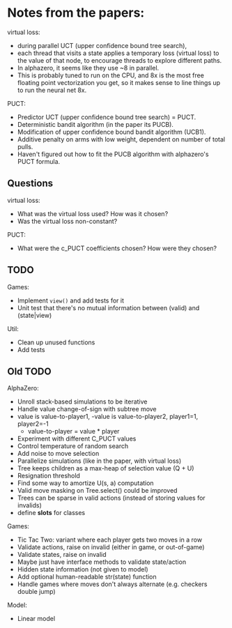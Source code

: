 # Notes from the papers:

virtual loss:
- during parallel UCT (upper confidence bound tree search),
- each thread that visits a state applies a temporary loss (virtual loss)
    to the value of that node, to encourage threads to explore different paths.
- In alphazero, it seems like they use ~8 in parallel.
- This is probably tuned to run on the CPU, and 8x is the most free floating point
    vectorization you get, so it makes sense to line things up to run the neural
    net 8x.

PUCT:
- Predictor UCT (upper confidence bound tree search) = PUCT.
- Deterministic bandit algorithm (in the paper its PUCB).
- Modification of upper confidence bound bandit algorithm (UCB1).
- Additive penalty on arms with low weight, dependent on number of total pulls.
- Haven't figured out how to fit the PUCB algorithm with alphazero's PUCT formula.

## Questions

virtual loss:
- What was the virtual loss used?  How was it chosen?
- Was the virtual loss non-constant?

PUCT:
- What were the c_PUCT coefficients chosen?  How were they chosen?

## TODO

Games:
- Implement `view()` and add tests for it
- Unit test that there's no mutual information between (valid) and (state|view)

Util:
- Clean up unused functions
- Add tests

## Old TODO

AlphaZero:
- Unroll stack-based simulations to be iterative
- Handle value change-of-sign with subtree move
- value is value-to-player1, -value is value-to-player2, player1=1, player2=-1
    - value-to-player = value * player
- Experiment with different C_PUCT values
- Control temperature of random search
- Add noise to move selection
- Parallelize simulations (like in the paper, with virtual loss)
- Tree keeps children as a max-heap of selection value (Q + U)
- Resignation threshold
- Find some way to amortize U(s, a) computation
- Valid move masking on Tree.select() could be improved
- Trees can be sparse in valid actions (instead of storing values for invalids)
- define __slots__ for classes

Games:
- Tic Tac Two: variant where each player gets two moves in a row
- Validate actions, raise on invalid (either in game, or out-of-game)
- Validate states, raise on invalid
- Maybe just have interface methods to validate state/action
- Hidden state information (not given to model)
- Add optional human-readable str(state) function
- Handle games where moves don't always alternate (e.g. checkers double jump)

Model:
- Linear model
